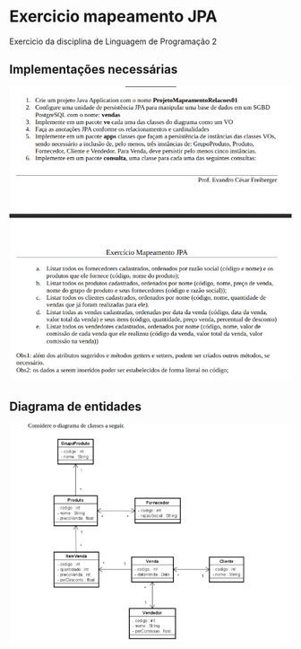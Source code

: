 # Exercicio mapeamento JPA
Exercicio da disciplina de Linguagem de Programação 2 

## Implementações necessárias
![Exercicios](images/exercicio-mapeamento-jpa.png)

## Diagrama de entidades
![Diagrama de entidades](images/diagrama-entidades.jpg)